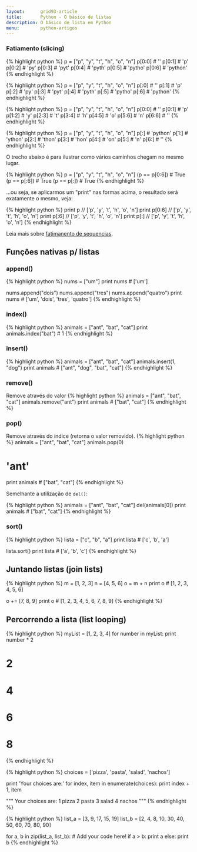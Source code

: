 ```yaml
---
layout:      grid93-article
title:       Python - O básico de listas
description: O básico de lista em Python
menu:        python-artigos
---
```



### Fatiamento (slicing)

{% highlight python %}
p = ["p", "y", "t", "h", "o", "n"] 
p[0:0] # ''
p[0:1] # 'p'
p[0:2] # 'py'
p[0:3] # 'pyt'
p[0:4] # 'pyth'
p[0:5] # 'pytho'
p[0:6] # 'python'
{% endhighlight %}

{% highlight python %}
p = ["p", "y", "t", "h", "o", "n"] 
p[:0] # ''
p[:1] # 'p'
p[:2] # 'py'
p[:3] # 'pyt'
p[:4] # 'pyth'
p[:5] # 'pytho'
p[:6] # 'python'
{% endhighlight %}

{% highlight python %}
p = ["p", "y", "t", "h", "o", "n"] 
p[0:0] # ''
p[0:1] # 'p'
p[1:2] # 'y'
p[2:3] # 't'
p[3:4] # 'h'
p[4:5] # 'o'
p[5:6] # 'n'
p[6:6] # ''
{% endhighlight %}

{% highlight python %}
p = ["p", "y", "t", "h", "o", "n"] 
p[:]  # 'python'
p[1:] # 'ython'
p[2:] # 'thon'
p[3:] # 'hon'
p[4:] # 'on'
p[5:] # 'n'
p[6:] # ''
{% endhighlight %}

O trecho abaixo é para ilustrar como vários caminhos chegam no mesmo lugar.

{% highlight python %}
p = ["p", "y", "t", "h", "o", "n"] 
(p == p[0:6]) # True
(p == p[:6])  # True
(p == p[:])   # True
{% endhighlight %}

...ou seja, se aplicarmos um "print" nas formas acima, o resultado será exatamente o mesmo, veja:

{% highlight python %}
print p       // ['p', 'y', 't', 'h', 'o', 'n']
print p[0:6]  // ['p', 'y', 't', 'h', 'o', 'n']
print p[:6]   // ['p', 'y', 't', 'h', 'o', 'n']
print p[:]    // ['p', 'y', 't', 'h', 'o', 'n']
{% endhighlight %}


Leia mais sobre [fatimanento de sequencias](../sequencias-fatiamento/ "Python - Sequencias").



Funções nativas p/ listas
---


### append()

{% highlight python %}
nums = ["um"]
print nums # ['um']

nums.append("dois")
nums.append("tres")
nums.append("quatro")
print nums # ['um', 'dois', 'tres', 'quatro']
{% endhighlight %}


### index()

{% highlight python %}
animals = ["ant", "bat", "cat"]
print animals.index("bat") # 1
{% endhighlight %}


### insert()

{% highlight python %}
animals = ["ant", "bat", "cat"]
animals.insert(1, "dog")
print animals # ["ant", "dog", "bat", "cat"]
{% endhighlight %}


### remove()

Remove através do valor
{% highlight python %}
animals = ["ant", "bat", "cat"]
animals.remove("ant")
print animals # ["bat", "cat"]
{% endhighlight %}


### pop()

Remove através do índice (retorna o valor removido).
{% highlight python %}
animals = ["ant", "bat", "cat"]
animals.pop(0)
# 'ant'
print animals # ["bat", "cat"]
{% endhighlight %}

Semelhante a utilização de `del()`:

{% highlight python %}
animals = ["ant", "bat", "cat"]
del(animals[0])
print animals # ["bat", "cat"]
{% endhighlight %}


### sort()

{% highlight python %}
lista = ["c", "b", "a"]
print lista # ['c', 'b', 'a']

lista.sort()
print lista # ['a', 'b', 'c']
{% endhighlight %}



Juntando listas (join lists)
---

{% highlight python %}
m = [1, 2, 3]
n = [4, 5, 6]
o = m + n
print o # [1, 2, 3, 4, 5, 6]

o += [7, 8, 9]
print o # [1, 2, 3, 4, 5, 6, 7, 8, 9]
{% endhighlight %}



Percorrendo a lista (list looping)
---

{% highlight python %}
myList = [1, 2, 3, 4]
for number in myList:
    print number * 2
# 2
# 4
# 6
# 8
{% endhighlight %}

{% highlight python %}
choices = ['pizza', 'pasta', 'salad', 'nachos']

print 'Your choices are:'
for index, item in enumerate(choices):
    print index + 1, item

"""
Your choices are:
1 pizza
2 pasta
3 salad
4 nachos
"""
{% endhighlight %}

{% highlight python %}
list_a = [3, 9, 17, 15, 19]
list_b = [2, 4, 8, 10, 30, 40, 50, 60, 70, 80, 90]

for a, b in zip(list_a, list_b):
    # Add your code here!
    if a > b:
        print a
    else:
        print b
{% endhighlight %}